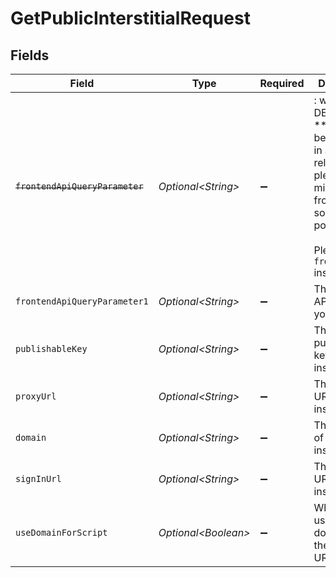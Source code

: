 # GetPublicInterstitialRequest


## Fields

| Field                                                                                                                                                      | Type                                                                                                                                                       | Required                                                                                                                                                   | Description                                                                                                                                                |
| ---------------------------------------------------------------------------------------------------------------------------------------------------------- | ---------------------------------------------------------------------------------------------------------------------------------------------------------- | ---------------------------------------------------------------------------------------------------------------------------------------------------------- | ---------------------------------------------------------------------------------------------------------------------------------------------------------- |
| ~~`frontendApiQueryParameter`~~                                                                                                                            | *Optional\<String>*                                                                                                                                        | :heavy_minus_sign:                                                                                                                                         | : warning: ** DEPRECATED **: This will be removed in a future release, please migrate away from it as soon as possible.<br/><br/>Please use `frontend_api` instead |
| `frontendApiQueryParameter1`                                                                                                                               | *Optional\<String>*                                                                                                                                        | :heavy_minus_sign:                                                                                                                                         | The Frontend API key of your instance                                                                                                                      |
| `publishableKey`                                                                                                                                           | *Optional\<String>*                                                                                                                                        | :heavy_minus_sign:                                                                                                                                         | The publishable key of your instance                                                                                                                       |
| `proxyUrl`                                                                                                                                                 | *Optional\<String>*                                                                                                                                        | :heavy_minus_sign:                                                                                                                                         | The proxy URL of your instance                                                                                                                             |
| `domain`                                                                                                                                                   | *Optional\<String>*                                                                                                                                        | :heavy_minus_sign:                                                                                                                                         | The domain of your instance                                                                                                                                |
| `signInUrl`                                                                                                                                                | *Optional\<String>*                                                                                                                                        | :heavy_minus_sign:                                                                                                                                         | The sign in URL of your instance                                                                                                                           |
| `useDomainForScript`                                                                                                                                       | *Optional\<Boolean>*                                                                                                                                       | :heavy_minus_sign:                                                                                                                                         | Whether to use the domain for the script URL                                                                                                               |
